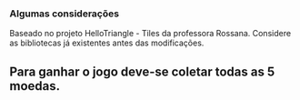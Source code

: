 ### Algumas considerações
Baseado no projeto HelloTriangle - Tiles da professora Rossana. Considere as bibliotecas já existentes antes das modificações.

## Para ganhar o jogo deve-se coletar todas as 5 moedas.
